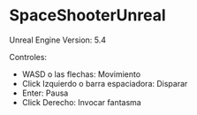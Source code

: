 # SpaceShooterUnreal

Unreal Engine Version: 5.4

Controles:
- WASD o las flechas: Movimiento
- Click Izquierdo o barra espaciadora: Disparar
- Enter: Pausa
- Click Derecho: Invocar fantasma